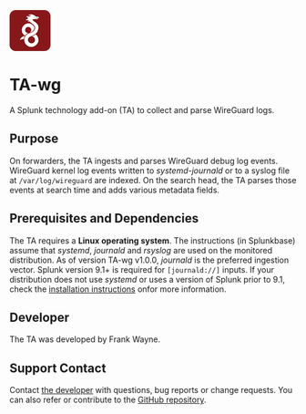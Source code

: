 ![icon](static/appIcon_2x.png)

# TA-wg

A Splunk technology add-on (TA) to collect and parse WireGuard logs.

## Purpose

On forwarders, the TA ingests and parses WireGuard debug log events.
WireGuard kernel log events written to *systemd-journald* or to a syslog file at `/var/log/wireguard` are indexed.
On the search head, the TA parses those events at search time and adds various metadata fields.

## Prerequisites and Dependencies

The TA requires a **Linux operating system**. 
The instructions (in Splunkbase) assume that *systemd*, *journald* and *rsyslog* are used on the monitored distribution.
As of version TA-wg v1.0.0, *journald* is the preferred ingestion vector.
Splunk version 9.1+ is required for `[journald://]` inputs.
If your distribution does not use *systemd* or uses a version of Splunk prior to 9.1, check the [installation instructions](https://github.com/thatfrankwayne/TA-wg/wiki/Installation-Instructions) onfor more information.

## Developer

The TA was developed by Frank Wayne.

## Support Contact

Contact [the developer](mailto:frank.wayne@northwestern.edu?subject=TA-wg) with questions, bug reports or change requests. You can also refer or contribute to the [GitHub repository](https://github.com/thatfrankwayne/TA-wg).
